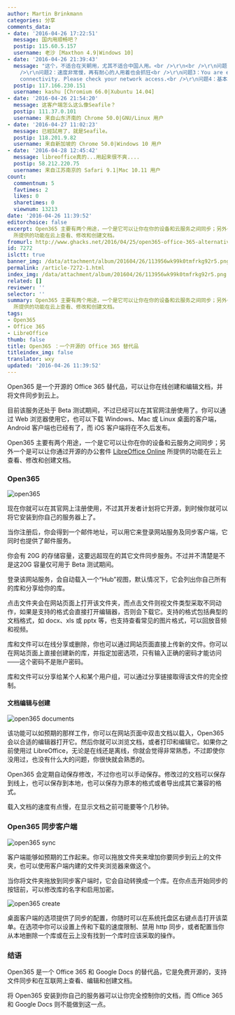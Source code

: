```yaml
---
author: Martin Brinkmann
categories: 分享
comments_data:
- date: '2016-04-26 17:22:51'
  message: 国内用顺畅吧？
  postip: 115.60.5.157
  username: 老沙 [Maxthon 4.9|Windows 10]
- date: '2016-04-26 21:39:43'
  message: "这个，不适合在天朝用，尤其不适合中国人用。<br />\r\n<br />\r\n问题1：无法显示中文汉字，中文字全部显示为“方框”<br
    />\r\n问题2：速度非常慢，再有耐心的人用着也会抓狂<br />\r\n问题3：You are experiencing unsteady internet
    connectivity. Please check your network access.<br />\r\n问题4：基本上用不了…"
  postip: 117.166.230.151
  username: kashu [Chromium 66.0|Xubuntu 14.04]
- date: '2016-04-26 21:54:20'
  message: 这客户端怎么这么像Seafile？
  postip: 111.37.0.101
  username: 来自山东济南的 Chrome 50.0|GNU/Linux 用户
- date: '2016-04-27 11:02:23'
  message: 已經試用了，就是Seafile。
  postip: 118.201.9.82
  username: 来自新加坡的 Chrome 50.0|Windows 10 用户
- date: '2016-04-28 12:45:42'
  message: libreoffice真的...用起来很不爽....
  postip: 58.212.220.75
  username: 来自江苏南京的 Safari 9.1|Mac 10.11 用户
count:
  commentnum: 5
  favtimes: 2
  likes: 0
  sharetimes: 0
  viewnum: 13213
date: '2016-04-26 11:39:52'
editorchoice: false
excerpt: Open365 主要有两个用途，一个是它可以让你在你的设备和云服务之间同步；另外一个是可以让你通过开源的办公套件 LibreOffice Online
  所提供的功能在云上查看、修改和创建文档。
fromurl: http://www.ghacks.net/2016/04/25/open365-office-365-alternative/
id: 7272
islctt: true
banner_img: /data/attachment/album/201604/26/113956wk99k0tmfrkg92r5.png
permalink: /article-7272-1.html
index_img: /data/attachment/album/201604/26/113956wk99k0tmfrkg92r5.png.thumb.jpg
related: []
reviewer: ''
selector: ''
summary: Open365 主要有两个用途，一个是它可以让你在你的设备和云服务之间同步；另外一个是可以让你通过开源的办公套件 LibreOffice Online
  所提供的功能在云上查看、修改和创建文档。
tags:
- Open365
- Office 365
- LibreOffice
thumb: false
title: Open365 ：一个开源的 Office 365 替代品
titleindex_img: false
translator: wxy
updated: '2016-04-26 11:39:52'
---
```


Open365 是一个开源的 Office 365 替代品，可以让你在线创建和编辑文档，并将文件同步到云上。


目前该服务还处于 Beta 测试期间，不过已经可以在其官网注册使用了。你可以通过 Web 浏览器使用它，也可以下载 Windows、Mac 或 Linux 桌面的客户端，Android 客户端也已经有了，而 iOS 客户端将在不久后发布。


Open365 主要有两个用途，一个是它可以让你在你的设备和云服务之间同步；另外一个是可以让你通过开源的办公套件 [LibreOffice Online](http://www.ghacks.net/2015/12/17/code-libreoffice-online-with-owncloud-integration/) 所提供的功能在云上查看、修改和创建文档。


### Open365


![open365](/data/attachment/album/201604/26/113956wk99k0tmfrkg92r5.png)


现在你就可以在其官网上注册使用，不过其开发者计划将它开源，到时候你就可以将它安装到你自己的服务器上了。


当你注册后，你会得到一个邮件地址，可以用它来登录网站服务及同步客户端，它同时也提供了邮件服务。


你会有 20G 的存储容量，这要远超现在的其它文件同步服务。不过并不清楚是不是这20G 容量仅可用于 Beta 测试期间。


登录该网站服务，会自动载入一个“Hub”视图，默认情况下，它会列出你自己所有的库和分享给你的库。


点击文件夹会在网站页面上打开该文件夹，而点击文件则视文件类型采取不同动作，如果是支持的格式会直接打开编辑器，否则会下载它。支持的格式包括典型的文档格式，如 docx、xls 或 pptx 等，也支持查看常见的图片格式，可以回放音频和视频。


库和文件可以在线分享或删除，你也可以通过网站页面直接上传新的文件。你可以在网站页面上直接创建新的库，并指定加密选项，只有输入正确的密码才能访问——这个密码不是账户密码。


库和文件可以分享给某个人和某个用户组，可以通过分享链接取得该文件的完全控制。


#### **文档编辑与创建**


![open365 documents](/data/attachment/album/201604/26/113959x968629nyb8lb0h9.png)


该功能可以如预期的那样工作，你可以在网站页面中双击文档以载入，Open365 会以合适的编辑器打开它。然后你就可以浏览文档，或者打印和编辑它。如果你之前使用过 LibreOffice，无论是在线还是离线，你就会觉得非常熟悉，不过即使你没用过，也没有什么大的问题，你很快就会熟悉的。


Open365 会定期自动保存修改，不过你也可以手动保存。修改过的文档可以保存到线上，也可以保存到本地，也可以保存为原本的格式或者导出成其它兼容的格式。


载入文档的速度有点慢，在显示文档之前可能要等个几秒钟。


### Open365 同步客户端


![open365 sync](/data/attachment/album/201604/26/114001jab07x90z5bzazab.png)


客户端能够如预期的工作起来。你可以拖放文件夹来增加你要同步到云上的文件夹，也可以使用客户端内建的文件夹浏览器来做这个。


当你将文件夹拖放到同步客户端时，它会自动转换成一个库。在你点击开始同步的按钮前，可以修改库的名字和启用加密。


![open365 create](/data/attachment/album/201604/26/114002xb15yscz5b11patc.png)


桌面客户端的选项提供了同步的配置，你随时可以在系统托盘区右键点击打开该菜单。在选项中你可以设置上传和下载的速度限制、禁用 http 同步，或者配置当你从本地删除一个库或在云上没有找到一个库时应该采取的操作。 


### **结语**


Open365 是一个 Office 365 和 Google Docs 的替代品，它是免费开源的，支持文件同步和在互联网上查看、编辑和创建文档。


将 Open365 安装到你自己的服务器可以让你完全控制你的文档，而 Office 365 和 Google Docs 则不能做到这一点。